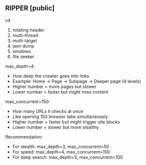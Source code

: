 ## RIPPER [public]
v4

1. rotating header
2. multi-thread
3. multi-target
4. json dump
5. windows
6. file seeker

max_depth=4:

- How deep the crawler goes into links
- Example: Home → Page → Subpage → Deeper page (4 levels)
- Higher number = more pages but slower
- Lower number = faster but might miss content

max_concurrent=150:

- How many URLs it checks at once
- Like opening 150 browser tabs simultaneously
- Higher number = faster but might trigger site blocks
- Lower number = slower but more stealthy

Recommendation:

- For stealth: max_depth=3, max_concurrent=50
- For speed: max_depth=4, max_concurrent=150
- For deep search: max_depth=5, max_concurrent=100
